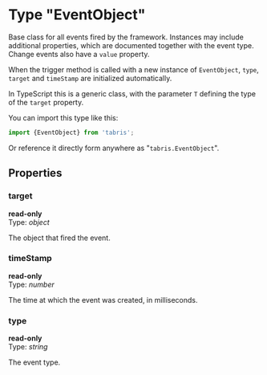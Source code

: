 ---
---
# Type "EventObject"

Base class for all events fired by the framework. Instances may include additional properties, which are documented together with the event type. Change events also have a `value` property. 

 When the trigger method is called with a new instance of `EventObject`, `type`, `target` and `timeStamp` are initialized automatically.

In TypeScript this is a generic class, with the parameter `T` defining the type of the `target` property.

You can import this type like this:
```js
import {EventObject} from 'tabris';
```
Or reference it directly form anywhere as "`tabris.EventObject`".
## Properties

### target


**read-only**<br/>
Type: *object*

The object that fired the event.

### timeStamp


**read-only**<br/>
Type: *number*

The time at which the event was created, in milliseconds.

### type


**read-only**<br/>
Type: *string*

The event type.

